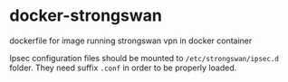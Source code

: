 # docker-strongswan
dockerfile for image running strongswan vpn in docker container

Ipsec configuration files should be mounted to `/etc/strongswan/ipsec.d` folder. They need suffix `.conf` in order to be properly loaded.
